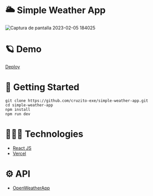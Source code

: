 # 🌥️ Simple Weather App

![Captura de pantalla 2023-02-05 184025](https://user-images.githubusercontent.com/54298536/216857196-eba36235-ab1d-4e7d-8af5-6681e628ada3.png)

# 🪐 Demo

[Deploy](https://color-palette-generator-app-cruzito-exe.vercel.app/)

# 🏴 Getting Started

`git clone https://github.com/cruzito-exe/simple-weather-app.git` <br>
`cd simple-weather-app` <br>
`npm install` <br>
`npm run dev`

# 🧑🏻‍💻 Technologies

- [React JS](https://reactjs.org/)
- [Vercel](https://vercel.com/dashboard)

# ⚙️ API

- [OpenWeatherApp](https://openweathermap.org/)
